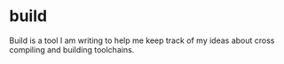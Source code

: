 # build

Build is a tool I am writing to help me 
keep track of my ideas about cross compiling
and building toolchains.
